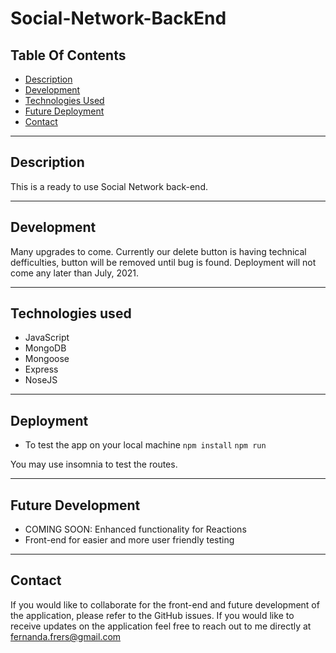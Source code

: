 # Social-Network-BackEnd

## Table Of Contents
* [Description](#description)
* [Development](#usage)
* [Technologies Used](#technologies-used)
* [Future Deployment](#future-deployement)
* [Contact](#contact)
----------------------------
## Description
This is a ready to use Social Network back-end. 

---------------------------
## Development
Many upgrades to come. Currently our delete button is having technical defficulties, button will be removed until bug is found. Deployment will not come any later than July, 2021.

---------------------------
## Technologies used
- JavaScript
- MongoDB
- Mongoose
- Express
- NoseJS

---------------------------
## Deployment
* To test the app on your local machine 
`npm install`
`npm run`

You may use insomnia to test the routes.

---------------------------
## Future Development
* COMING SOON: Enhanced functionality for Reactions
* Front-end for easier and more user friendly testing

---------------------------
## Contact
If you would like to collaborate for the front-end and future development of the application, please refer to the GitHub issues.
If you would like to receive updates on the application feel free to reach out to me directly at fernanda.frers@gmail.com
